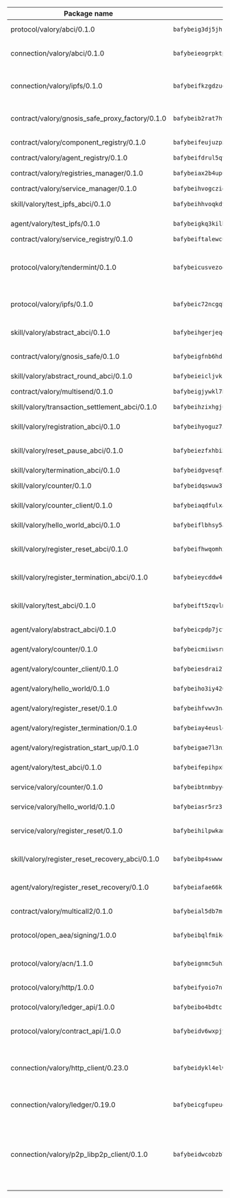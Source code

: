 | Package name                                                  | Package hash                                                  | Description                                                                                                                |
| ------------------------------------------------------------- | ------------------------------------------------------------- | -------------------------------------------------------------------------------------------------------------------------- |
| protocol/valory/abci/0.1.0                                    | `bafybeig3dj5jhsowlvg3t73kgobf6xn4nka7rkttakdb2gwsg5bp7rt7q4` | A protocol for ABCI requests and responses.                                                                                |
| connection/valory/abci/0.1.0                                  | `bafybeieogrpktpxfq74leeeeylfx33sob2hovhpl5coxlswae6xblzbezy` | connection to wrap communication with an ABCI server.                                                                      |
| connection/valory/ipfs/0.1.0                                  | `bafybeifkzgdzuoxqovcjswsnzsehjh7bjwbska26ufmcrk7hbufk4c4dae` | A connection responsible for uploading and downloading files from IPFS.                                                    |
| contract/valory/gnosis_safe_proxy_factory/0.1.0               | `bafybeib2rat7ht33l6r6ix45x5yifotq7l6oqczmqe5edxh2ackv4i72jq` | Gnosis Safe proxy factory (GnosisSafeProxyFactory) contract                                                                |
| contract/valory/component_registry/0.1.0                      | `bafybeifeujuzp56zzdhyvxitnaakqetcqhbqr2x6jxnhj7ahzm7pb2y7uy` | Component registry contract                                                                                                |
| contract/valory/agent_registry/0.1.0                          | `bafybeifdrul5qvk5hj4ggy63ff3smt6wc4c67srnqxxfpbz3jsgbpuavgy` | Agent registry contract                                                                                                    |
| contract/valory/registries_manager/0.1.0                      | `bafybeiax2b4upu7uiea4otvc5jv3rnmnnb6g2bmb2jkrhqtuyjyylskt6i` | Registries Manager contract                                                                                                |
| contract/valory/service_manager/0.1.0                         | `bafybeihvogcziooqau7n22tejzan2baghjaodkb2u74i3aao7ffomk4aem` | Service Manager contract                                                                                                   |
| skill/valory/test_ipfs_abci/0.1.0                             | `bafybeihhvoqkdyriuhqc75ovfiiyx2xw4ye2vj7xahpm76zlumuzowujhm` | IPFS e2e testing application.                                                                                              |
| agent/valory/test_ipfs/0.1.0                                  | `bafybeigkq3kilb5a4k6hzdbmjq2fvx52jtfxnmvaojhbvyzukpgwjwhtky` | Agent for testing the ABCI connection.                                                                                     |
| contract/valory/service_registry/0.1.0                        | `bafybeiftalewcuouhcmjnveo7xbcx46oypuzdrmln2blscdiywo4bg26ai` | Service Registry contract                                                                                                  |
| protocol/valory/tendermint/0.1.0                              | `bafybeicusvezoqlmyt6iqomcbwaz3xkhk2qf3d56q5zprmj3xdxfy64k54` | A protocol for communication between two AEAs to share tendermint configuration details.                                   |
| protocol/valory/ipfs/0.1.0                                    | `bafybeic72ncgqbzoz2guj4p4yjqulid7mv6yroeh65hxznloamoveeg7hq` | A protocol specification for IPFS requests and responses.                                                                  |
| skill/valory/abstract_abci/0.1.0                              | `bafybeihgerjeq4u4apuue7zzhpb3wmntuju34dbdijbbvl4wclww2gy7di` | The abci skill provides a template of an ABCI application.                                                                 |
| contract/valory/gnosis_safe/0.1.0                             | `bafybeigfnb6hdixmdwoxingxrevx7beawm2voudgtexo6vazzfa4vhyx5m` | Gnosis Safe (GnosisSafeL2) contract                                                                                        |
| skill/valory/abstract_round_abci/0.1.0                        | `bafybeieicljvksob57dp27tqsnr3h4afldkndleswveqy5mzdhvhdtx2p4` | abstract round-based ABCI application                                                                                      |
| contract/valory/multisend/0.1.0                               | `bafybeigjywkl7hydjsrkogob3xebj2ifhqwmfhhxoeyrndzhhxi5u6amey` | MultiSend contract                                                                                                         |
| skill/valory/transaction_settlement_abci/0.1.0                | `bafybeihzixhgjuh7m3r3jlgdewdxxrngfn6566ywtbvd363c5jdhgw6qtu` | ABCI application for transaction settlement.                                                                               |
| skill/valory/registration_abci/0.1.0                          | `bafybeihyoguz7icxz4cjbg7bjxc4zigamjp4r3szgaxk4mw4v76cm2sgei` | ABCI application for common apps.                                                                                          |
| skill/valory/reset_pause_abci/0.1.0                           | `bafybeiezfxhbi5itwqkr2qcnlcpro2jeqryg5g5ijnjkwzyupcaf5eq5jm` | ABCI application for resetting and pausing app executions.                                                                 |
| skill/valory/termination_abci/0.1.0                           | `bafybeidgvesqf5vcix4yhq6sfighqe5sffwybk3e24b4j4kamy6mfc7dwu` | Termination skill.                                                                                                         |
| skill/valory/counter/0.1.0                                    | `bafybeidqswuw3lhjxwicrkye4mku44b56ehvvgyj522izhql32m56yo7tm` | The ABCI Counter application example.                                                                                      |
| skill/valory/counter_client/0.1.0                             | `bafybeiaqdfulxamdshw7fykfkqvkpvjb5bnmhv7ffrjiwdi4ktiulklx6q` | A client for the ABCI counter application.                                                                                 |
| skill/valory/hello_world_abci/0.1.0                           | `bafybeiflbhsy5avbx52oymlmattmevjuc4vqs44tspdckx2vsi2xmyek7e` | Hello World ABCI application.                                                                                              |
| skill/valory/register_reset_abci/0.1.0                        | `bafybeifhwqomhx7emocc6kr2wxsxdfqwp6iktz4cp6tko3ilcnof34osfq` | ABCI application for dummy skill that registers and resets                                                                 |
| skill/valory/register_termination_abci/0.1.0                  | `bafybeieycddw4uriv5sh52vj2gs2osppyozzw7wtozdqjrb2qkfivigydu` | ABCI application for dummy skill that registers and resets                                                                 |
| skill/valory/test_abci/0.1.0                                  | `bafybeift5zqvlmh27vjeagzvevepc4gdemiwncgfjwex4xntpgh6o4vxey` | ABCI application for testing the ABCI connection.                                                                          |
| agent/valory/abstract_abci/0.1.0                              | `bafybeicpdp7jcvvvjvehfmhyklbd5l4m7hssun6low6kqan5tql4vczc4q` | The abstract ABCI AEA - for testing purposes only.                                                                         |
| agent/valory/counter/0.1.0                                    | `bafybeicmiiwsrmx62x3zz3qlhhcnls46s3v65eggpux27wwretttwkc5cq` | The ABCI Counter example as an AEA                                                                                         |
| agent/valory/counter_client/0.1.0                             | `bafybeiesdrai2lvgnwf5og4xh5n2f23giboxoivkuqj33x56xz6hgczav4` | The ABCI Counter example as an AEA                                                                                         |
| agent/valory/hello_world/0.1.0                                | `bafybeiho3iy426aam2knxovlm4azjkynrtx5p6bs4sw75fzleedewuqmgm` | Hello World ABCI example.                                                                                                  |
| agent/valory/register_reset/0.1.0                             | `bafybeihfvwv3napqds6mq7xxjfuyvstmgyk56fq376k4ymnfw7okt4fn4u` | Register reset to replicate Tendermint issue.                                                                              |
| agent/valory/register_termination/0.1.0                       | `bafybeiay4euslqgngeyy4ejqyliutuzd7kxe4s7nhvkpuixz5ka5no5eja` | Register terminate to test the termination feature.                                                                        |
| agent/valory/registration_start_up/0.1.0                      | `bafybeigae7l3nx6xerkfh22nevq7m7f7ick23kaxtqjlznbuwwgl24ax34` | Registration start-up ABCI example.                                                                                        |
| agent/valory/test_abci/0.1.0                                  | `bafybeifepihpxbf3b7hreqj43uf5txpc6upsqewc6dbckzsjky4lzjpxni` | Agent for testing the ABCI connection.                                                                                     |
| service/valory/counter/0.1.0                                  | `bafybeibtnmbyyendbnfomnji7gwjclnt34ks577bgre5onqqysnmbtok64` | A set of agents incrementing a counter                                                                                     |
| service/valory/hello_world/0.1.0                              | `bafybeiasr5rz3s4avxve245ejrubzdbpokhyk75bddw5e7p4gsjjdvmivi` | A simple demonstration of a simple ABCI application                                                                        |
| service/valory/register_reset/0.1.0                           | `bafybeihilpwkamjwrhuh5wowl3nxmkvo6gjdy2jclvctgdkoy4xs7bcab4` | Test and debug tendermint reset mechanism.                                                                                 |
| skill/valory/register_reset_recovery_abci/0.1.0               | `bafybeibp4swwwzfuj4ptxgchhf4gjimng52aln6nijnymn47z7igj4dvj4` | ABCI application for dummy skill that registers and resets                                                                 |
| agent/valory/register_reset_recovery/0.1.0                    | `bafybeiafae66kzuajkfav2rofsgk3zmboffxd26bds5xarbvzs6orumpqm` | Agent to showcase hard reset as a recovery mechanism.                                                                      |
| contract/valory/multicall2/0.1.0                              | `bafybeial5db7mcobpr4ntjxjgdqysrxlkbj3hrruuikvfyi66lmetzhoai` | The MakerDAO multicall2 contract.                                                                                          |
| protocol/open_aea/signing/1.0.0                               | `bafybeibqlfmikg5hk4phzak6gqzhpkt6akckx7xppbp53mvwt6r73h7tk4` | A protocol for communication between skills and decision maker.                                                            |
| protocol/valory/acn/1.1.0                                     | `bafybeignmc5uh3vgpuckljcj2tgg7hdqyytkm6m5b6v6mxtazdcvubibva` | The protocol used for envelope delivery on the ACN.                                                                        |
| protocol/valory/http/1.0.0                                    | `bafybeifyoio7nlh5zzyn5yz7krkou56l22to3cwg7gw5v5o3vxwklibhty` | A protocol for HTTP requests and responses.                                                                                |
| protocol/valory/ledger_api/1.0.0                              | `bafybeibo4bdtcrxi2suyzldwoetjar6pqfzm6vt5xal22ravkkcvdmtksi` | A protocol for ledger APIs requests and responses.                                                                         |
| protocol/valory/contract_api/1.0.0                            | `bafybeidv6wxpjyb2sdyibnmmum45et4zcla6tl63bnol6ztyoqvpl4spmy` | A protocol for contract APIs requests and responses.                                                                       |
| connection/valory/http_client/0.23.0                          | `bafybeidykl4elwbcjkqn32wt5h4h7tlpeqovrcq3c5bcplt6nhpznhgczi` | The HTTP_client connection that wraps a web-based client connecting to a RESTful API specification.                        |
| connection/valory/ledger/0.19.0                               | `bafybeicgfupeudtmvehbwziqfxiz6ztsxr5rxzvalzvsdsspzz73o5fzfi` | A connection to interact with any ledger API and contract API.                                                             |
| connection/valory/p2p_libp2p_client/0.1.0                     | `bafybeidwcobzb7ut3efegoedad7jfckvt2n6prcmd4g7xnkm6hp6aafrva` | The libp2p client connection implements a tcp connection to a running libp2p node as a traffic delegate to send/receive envelopes to/from agents in the DHT. |
